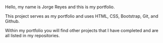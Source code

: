 Hello, my name is Jorge Reyes and this is my portfolio.

This project serves as my portfolio and uses HTML, CSS, Bootstrap, Git, and Github.

Within my portfolio you will find other projects that I have completed and are all listed in my repositories.
